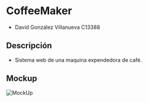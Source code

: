 # CoffeeMaker

- David González Villanueva C13388

## Descripción

- Sistema web de una maquina expendedora de café.

## Mockup

![MockUp](https://github.com/user-attachments/assets/8ba600c9-a126-4c0b-b3c4-d32fec43c80b)
